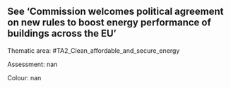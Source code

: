 ## See ‘Commission welcomes political agreement on new rules to boost energy performance of buildings across the EU’ 

Thematic area: #TA2_Clean_affordable_and_secure_energy

Assessment: nan

Colour: nan
